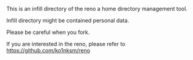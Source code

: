 This is an infill directory of the reno a home directory management tool.

Infill directory might be contained personal data.

Please be careful when you fork.

If you are interested in the reno, please refer to https://github.com/ko1nksm/reno
